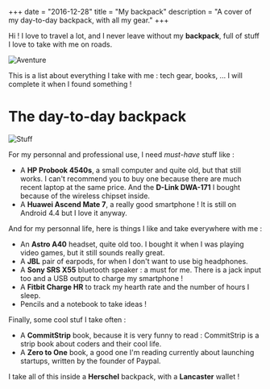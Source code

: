+++
date = "2016-12-28"
title = "My backpack"
description = "A cover of my day-to-day backpack, with all my gear."
+++

Hi ! I love to travel a lot, and I never leave without my **backpack**, full of stuff I love to take with me on roads.

![Aventure](./images/aventure.jpg)

This is a list about everything I take with me : tech gear, books, ... I will complete it when I found something !

# The day-to-day backpack

![Stuff](./images/stuff.png)

For my personnal and professional use, I need _must-have_ stuff like :

* A **HP Probook 4540s**, a small computer and quite old, but that still works. I can't recommend you to buy one because there are much recent laptop at the same price. And the **D-Link DWA-171** I bought because of the wireless chipset inside.
* A **Huawei Ascend Mate 7**, a really good smartphone ! It is still on Android 4.4 but I love it anyway.

And for my personnal life, here is things I like and take everywhere with me :

* An **Astro A40** headset, quite old too. I bought it when I was playing video games, but it still sounds really great.
* A **JBL** pair of earpods, for when I don't want to use big headphones.
* A **Sony SRS X55** bluetooth speaker : a must for me. There is a jack input too and a USB output to charge my smartphone !
* A **Fitbit Charge HR** to track my hearth rate and the number of hours I sleep.
* Pencils and a notebook to take ideas !

Finally, some cool stuf I take often :

* A **CommitStrip** book, because it is very funny to read : CommitStrip is a strip book about coders and their cool life.
* A **Zero to One** book, a good one I'm reading currently about launching startups, written by the founder of Paypal.

I take all of this inside a **Herschel** backpack, with a **Lancaster** wallet !